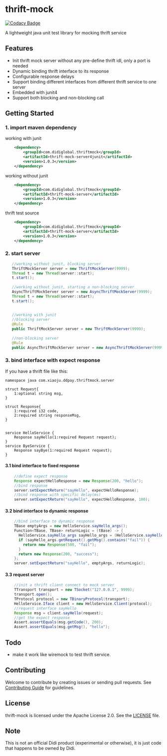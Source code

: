 # thrift-mock    

[![Codacy Badge](https://api.codacy.com/project/badge/Grade/41508e6ecd9043e4a797327eb7cbe1cc)](https://app.codacy.com/app/YORYOR/thrift-mock?utm_source=github.com&utm_medium=referral&utm_content=didi/thrift-mock&utm_campaign=Badge_Grade_Dashboard)

A lightweight java unit test library for mocking thrift service

## Features
* Init thrift mock server without any pre-define thrift idl, only a port is needed
* Dynamic binding thrift interface to its response
* Configurable response delays
* Support binding different interfaces from different thrift service to one server 
* Embedded with junit4
* Support both blocking and non-blocking call

## Getting Started

### 1. import maven dependency
working with junit
```xml
    <dependency>
        <groupId>com.didiglobal.thriftmock</groupId>
        <artifactId>thrift-mock-server4junit</artifactId>
        <version>1.0.3</version>
    </dependency>
```
working without junit
```xml
    <dependency>
        <groupId>com.didiglobal.thriftmock</groupId>
        <artifactId>thrift-mock-server</artifactId>
        <version>1.0.3</version>
    </dependency>
```
thrift test source
```xml
    <dependency>
        <groupId>com.didiglobal.thriftmock</groupId>
        <artifactId>thrift-mock-server</artifactId>
        <version>1.0.3</version>
    </dependency>
```

### 2. start server 
```java
   //working without junit, blocking server
   ThriftMockServer server = new ThriftMockServer(9999);
   Thread t = new Thread(server::start);
   t.start();
   
   //working without junit, starting a non-blocking server
   AsyncThriftMockServer server = new AsyncThriftMockServer(9999);
   Thread t = new Thread(server::start);
   t.start();
 
 
   //working with junit 
   //blocking server
   @Rule
   public ThriftMockServer server = new ThriftMockServer(9999);
   
   //non-blocking server
   @Rule
   public AsyncThriftMockServer server = new AsyncThriftMockServer(9999);

```  
### 3. bind interface with expect response   
If you have a thrift file like this:

```thrift
namespace java com.xiaoju.ddpay.thriftmock.server

struct Request{
    1:optional string msg,
}

struct Response{
    1:required i32 code,
    2:required string responseMsg,
}


service HelloService {
    Response sayHello(1:required Request request);
}
service ByeService {
    Response sayBye(1:required Request request);
}
```


#### 3.1 bind interface to fixed response
```java
    //define expect response
    Response expectHelloResponse = new Response(200, "hello");
    //bind response
    server.setExpectReturn("sayHello", expectHelloResponse);
    //bind response with specific delay(ms)
    server.setExpectReturn("sayHello", expectHelloResponse, 100);
```
#### 3.2 bind interface to dynamic response
```java
    //bind interface to dynamic response 
    TBase emptyArgs = new HelloService.sayHello_args();
    Function<TBase, TBase> returnLogic = (tBase) -> {
      HelloService.sayHello_args sayHello_args = (HelloService.sayHello_args)tBase;
      if (sayHello_args.getRequest().getMsg().contains("fail")) {
        return new Response(500, "fail");
      }
      return new Response(200, "success");
    };
    server.setExpectReturn("sayHello", emptyArgs, returnLogic);
```

#### 3.3 request server
```java   
    //init a thrift client connect to mock server 
    TTransport transport = new TSocket("127.0.0.1", 9999);
    transport.open();
    TProtocol protocol = new TBinaryProtocol(transport);
    HelloService.Iface client = new HelloService.Client(protocol);
    //request interface sayHello
    Response msg = client.sayHello(request);
    //get the expect response
    Assert.assertEquals(msg.getCode(), 200);
    Assert.assertEquals(msg.getMsg(), "hello");

```
## Todo
* make it work like wiremock to test thrift service.
## Contributing    
Welcome to contribute by creating issues or sending pull requests. See [Contributing Guide](./CONTRIBUTING.md) for guidelines.

## License        
thrift-mock is licensed under the Apache License 2.0. See the [LICENSE](./LICENSE) file.

## Note    
This is not an official Didi product (experimental or otherwise), it is just code that happens to be owned by Didi.


